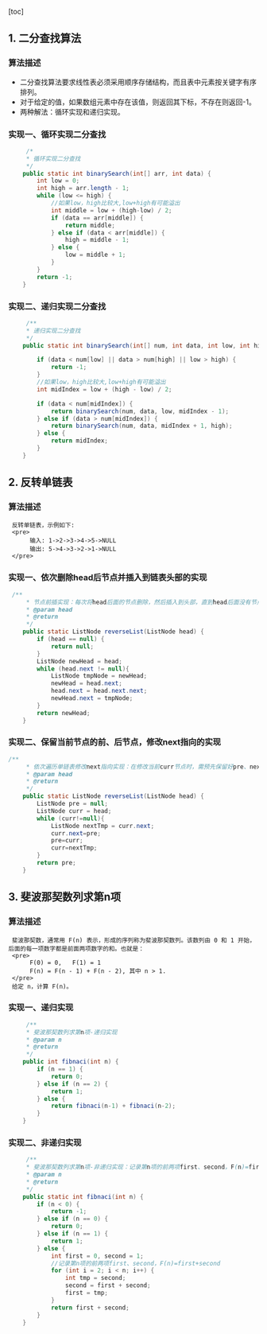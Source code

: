 [toc]
## 1. 二分查找算法
### 算法描述
- 二分查找算法要求线性表必须采用顺序存储结构，而且表中元素按关键字有序排列。
- 对于给定的值，如果数组元素中存在该值，则返回其下标，不存在则返回-1。
- 两种解法：循环实现和递归实现。

### 实现一、循环实现二分查找
```java
     /*
     * 循环实现二分查找
     */
    public static int binarySearch(int[] arr, int data) {
        int low = 0;
        int high = arr.length - 1;
        while (low <= high) {
            //如果low，high比较大,low+high有可能溢出
            int middle = low + (high-low) / 2;
            if (data == arr[middle]) {
                return middle;
            } else if (data < arr[middle]) {
                high = middle - 1;
            } else {
                low = middle + 1;
            }
        }
        return -1;
    }
```

### 实现二、递归实现二分查找
```java
     /**
     * 递归实现二分查找
     */
    public static int binarySearch(int[] num, int data, int low, int high) {

        if (data < num[low] || data > num[high] || low > high) {
            return -1;
        }
        //如果low，high比较大,low+high有可能溢出
        int midIndex = low + (high - low) / 2;

        if (data < num[midIndex]) {
            return binarySearch(num, data, low, midIndex - 1);
        } else if (data > num[midIndex]) {
            return binarySearch(num, data, midIndex + 1, high);
        } else {
            return midIndex;
        }
    }
```

## 2. 反转单链表
### 算法描述
     反转单链表，示例如下:
     <pre>
          输入: 1->2->3->4->5->NULL
          输出: 5->4->3->2->1->NULL
     </pre>
     
### 实现一、依次删除head后节点并插入到链表头部的实现
```java
 /**
     * 节点前插实现：每次将head后面的节点删除，然后插入到头部，直到head后面没有节点为止
     * @param head
     * @return
     */
    public static ListNode reverseList(ListNode head) {
        if (head == null) {
            return null;
        }
        ListNode newHead = head;
        while (head.next != null){
            ListNode tmpNode = newHead;
            newHead = head.next;
            head.next = head.next.next;
            newHead.next = tmpNode;
        }
        return newHead;
    }
```

### 实现二、保留当前节点的前、后节点，修改next指向的实现
```java
/**
     * 依次遍历单链表修改next指向实现：在修改当前curr节点时，需预先保留好pre、next节点，依次遍历。
     * @param head
     * @return
     */
    public static ListNode reverseList(ListNode head) {
        ListNode pre = null;
        ListNode curr = head;
        while (curr!=null){
            ListNode nextTmp = curr.next;
            curr.next=pre;
            pre=curr;
            curr=nextTmp;
        }
        return pre;
    }
```

## 3. 斐波那契数列求第n项
### 算法描述
     斐波那契数，通常用 F(n) 表示，形成的序列称为斐波那契数列。该数列由 0 和 1 开始，后面的每一项数字都是前面两项数字的和。也就是：
     <pre>
          F(0) = 0,   F(1) = 1
          F(n) = F(n - 1) + F(n - 2), 其中 n > 1.
     </pre>
     给定 n，计算 F(n)。
     
### 实现一、递归实现
```java
     /**
     * 斐波那契数列求第n项-递归实现
     * @param n
     * @return
     */
    public int fibnaci(int n) {
        if (n == 1) {
            return 0;
        } else if (n == 2) {
            return 1;
        } else {
            return fibnaci(n-1) + fibnaci(n-2);
        }
    }
```
### 实现二、非递归实现
```java
     /**
     * 斐波那契数列求第n项-非递归实现：记录第n项的前两项first、second，F(n)=first+second
     * @param n
     * @return
     */
    public static int fibnaci(int n) {
        if (n < 0) {
            return -1;
        } else if (n == 0) {
            return 0;
        } else if (n == 1) {
            return 1;
        } else {
            int first = 0, second = 1;
            //记录第n项的前两项first、second，F(n)=first+second
            for (int i = 2; i < n; i++) {
                int tmp = second;
                second = first + second;
                first = tmp;
            }
            return first + second;
        }
    }
```
